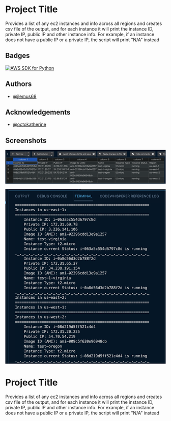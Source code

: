 <!-- BEGIN_TF_DOCS -->
# Project Title

Provides a list of any ec2 instances and info across all regions and creates csv file of the output, 
and for each instance it will print the instance ID, private IP, public IP and other instance info. 
For example, if an instance does not have a public IP or a private IP, the script will print "N/A" instead

## Badges

[![AWS SDK for Python](https://img.shields.io/pypi/pyversions/boto3?style=plastic)](https://pypi.org/project/boto3/)

## Authors

- [@jlemus68](https://github.com/jlemus68)

## Acknowledgements

- [@octokatherine](https://www.github.com/octokatherine)

## Screenshots

![CSV Screenshot](https://github.com/jlemus68/list_ec2_instances/blob/main/images/csv_output.png)

![Termial Screenshot](https://github.com/jlemus68/list_ec2_instances/blob/main/images/terminal_output.png)

<!-- END_TF_DOCS -->

# Project Title

Provides a list of any ec2 instances and info across all regions and creates csv file of the output, 
and for each instance it will print the instance ID, private IP, public IP and other instance info. 
For example, if an instance does not have a public IP or a private IP, the script will print "N/A" instead

